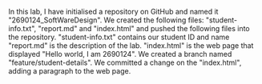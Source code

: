 In this lab, I have initialised a repository on GitHub and named it "2690124_SoftWareDesign".
We created the following files: "student-info.txt", "report.md" and "index.html" and pushed the following files into the repository.
 "student-info.txt" contains our student ID and name
 "report.md" is the description of the lab. 
 "index.html" is the web page that displayed "Hello world, I am 2690124".
We created a branch named "feature/student-details". 
We committed a change on the "index.html", adding a paragraph to the web page. 
